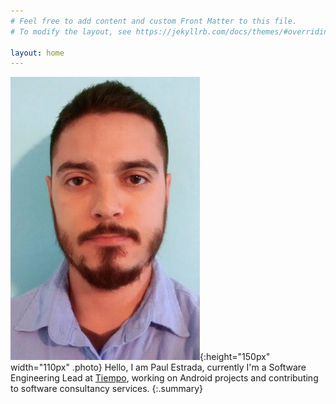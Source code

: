 ```yaml
---
# Feel free to add content and custom Front Matter to this file.
# To modify the layout, see https://jekyllrb.com/docs/themes/#overriding-theme-defaults

layout: home
---
```


<style>
    .photo {
        border-radius: 5px;
        height: 150px;
        width: 110px;
        padding: 2px;
        box-shadow: 0px 0px 2px 1px #555;
        float: left;
        margin-right: 20px;
    }
    .summary::after {
        content: "";
        clear: both;
        display: table;
    }
}
</style>

![paul estrada](/assets/images/paul-photo.jpg){:height="150px" width="110px" .photo}
Hello, I am Paul Estrada, currently I'm a Software Engineering Lead at [Tiempo](http://www.tiempodev.com/), working on Android projects and contributing to software consultancy services.
{:.summary}

